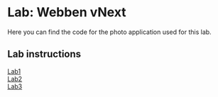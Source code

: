# Lab: Webben vNext
Here you can find the code for the photo application used for this lab.

## Lab instructions

[Lab1](docs/Lab1.docx)  
[Lab2](docs/Lab2.docx)  
[Lab3](docs/Lab3.docx)
